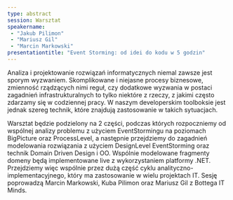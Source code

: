 ```yaml
---
type: abstract
session: Warsztat
speakername: 
 - "Jakub Pilimon"
 - "Mariusz Gil"
 - "Marcin Markowski"
presentationtitle: "Event Storming: od idei do kodu w 5 godzin"
---
```

Analiza i projektowanie rozwiązań informatycznych niemal zawsze jest sporym wyzwaniem. Skomplikowane i niejasne procesy biznesowe, zmienność rządzących nimi reguł, czy dodatkowe wyzwania w postaci zagadnień infrastrukturalnych to tylko niektóre z rzeczy, z jakimi często zdarzamy się w codziennej pracy. W naszym developerskim toolboksie jest jednak szereg technik, które znajdują zastosowanie w takich sytuacjach.

Warsztat będzie podzielony na 2 części, podczas których rozpoczniemy od wspólnej analizy problemu z użyciem EventStormingu na poziomach BigPicture oraz ProcessLevel, a następnie przejdziemy do zagadnień modelowania rozwiązania z użyciem DesignLevel EventStorming oraz technik Domain Driven Design i OO. Wspólnie modelowane fragmenty domeny będą implementowane live z wykorzystaniem platformy .NET. Przejdziemy więc wspólnie przez dużą część cyklu analityczno-implementacyjnego, który ma zastosowanie w wielu projektach IT. Sesję poprowadzą Marcin Markowski, Kuba Pilimon oraz Mariusz Gil z Bottega IT Minds.
